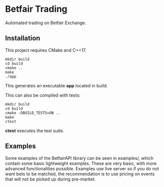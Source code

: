# Betfair Trading

Automated trading on Betfair Exchange.

## Installation

This project requires CMake and C++17.

```
mkdir build
cd build
cmake ..
make
./app
```

This generates an executable **app** located in build.

This can also be compiled with tests:
```
mkdir build
cd build
cmake -DBUILD_TESTS=ON ..
make
ctest
```

**ctest** executes the test suite.

## Examples

Some examples of the BetfairAPI library can be seen in examples/, which contain some basic lightweight examples. These are very basic, with more advanced functionalities possible. Examples use live server so if you do not want bets to be matched, the recommendation is to use pricing on events that will not be picked up during pre-market.